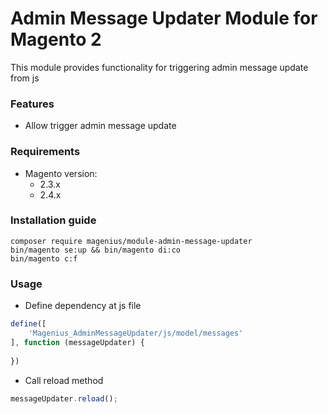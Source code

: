 # Admin Message Updater Module for Magento 2

This module provides functionality for triggering admin message update from js

### Features

- Allow trigger admin message update

### Requirements

- Magento version:
  * 2.3.x
  * 2.4.x

### Installation guide

```shell script
composer require magenius/module-admin-message-updater
bin/magento se:up && bin/magento di:co
bin/magento c:f
```

### Usage

- Define dependency at js file
```js
define([
    'Magenius_AdminMessageUpdater/js/model/messages'
], function (messageUpdater) {
    
})
```
- Call reload method
```js
messageUpdater.reload();
```
